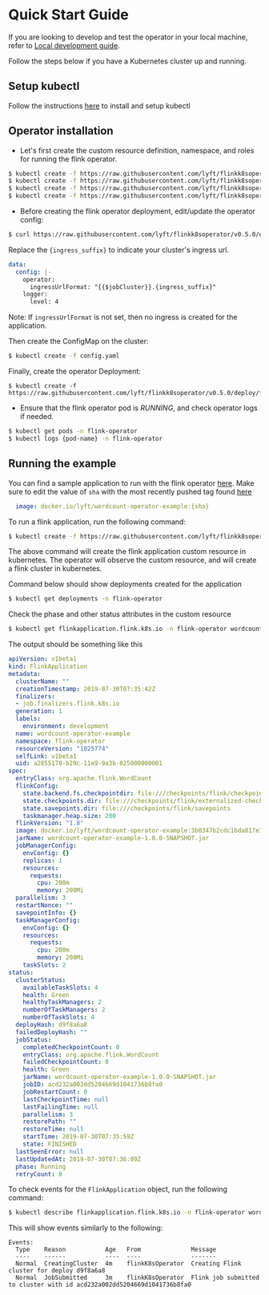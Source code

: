 # Quick Start Guide

If you are looking to develop and test the operator in your local machine, refer to [Local development guide](local_dev.md).

Follow the steps below if you have a Kubernetes cluster up and running.

## Setup kubectl
Follow the instructions [here](https://kubernetes.io/docs/tasks/tools/install-kubectl/) to install and setup kubectl

## Operator installation

* Let's first create the custom resource definition, namespace, and roles for running the flink operator.

```bash
$ kubectl create -f https://raw.githubusercontent.com/lyft/flinkk8soperator/v0.5.0/deploy/crd.yaml
$ kubectl create -f https://raw.githubusercontent.com/lyft/flinkk8soperator/v0.5.0/deploy/namespace.yaml
$ kubectl create -f https://raw.githubusercontent.com/lyft/flinkk8soperator/v0.5.0/deploy/role.yaml
$ kubectl create -f https://raw.githubusercontent.com/lyft/flinkk8soperator/v0.5.0/deploy/role-binding.yaml
```

* Before creating the flink operator deployment, edit/update the operator config:

``` bash
$ curl https://raw.githubusercontent.com/lyft/flinkk8soperator/v0.5.0/deploy/config.yaml
```

Replace the `{ingress_suffix}` to indicate your cluster's ingress url.

```yaml
data:
  config: |-
    operator:
      ingressUrlFormat: "{{$jobCluster}}.{ingress_suffix}"
    logger:
      level: 4
```

Note: If `ingressUrlFormat` is not set, then no ingress is created for the application.

Then create the ConfigMap on the cluster:
```bash
$ kubectl create -f config.yaml
```

Finally, create the operator Deployment:
```
$ kubectl create -f https://raw.githubusercontent.com/lyft/flinkk8soperator/v0.5.0/deploy/flinkk8soperator.yaml
```

* Ensure that the flink operator pod is *RUNNING*, and check operator logs if needed.

```bash
$ kubectl get pods -n flink-operator
$ kubectl logs {pod-name} -n flink-operator
```

## Running the example

You can find a sample application to run with the flink operator [here](/examples/wordcount/).
Make sure to edit the value of `sha` with the most recently pushed tag found [here](https://hub.docker.com/r/lyft/wordcount-operator-example/tags)
```yaml
  image: docker.io/lyft/wordcount-operator-example:{sha}
```

To run a flink application, run the following command:

```bash
$ kubectl create -f https://raw.githubusercontent.com/lyft/flinkk8soperator/v0.5.0/examples/wordcount/flink-operator-custom-resource.yaml
```

The above command will create the flink application custom resource in kubernetes. The operator will observe the custom resource, and will create a flink cluster in kubernetes.

Command below should show deployments created for the application
```bash
$ kubectl get deployments -n flink-operator
```

Check the phase and other status attributes in the custom resource
```bash
$ kubectl get flinkapplication.flink.k8s.io -n flink-operator wordcount-operator-example -o yaml
```

The output should be something like this
```yaml
apiVersion: v1beta1
kind: FlinkApplication
metadata:
  clusterName: ""
  creationTimestamp: 2019-07-30T07:35:42Z
  finalizers:
  - job.finalizers.flink.k8s.io
  generation: 1
  labels:
    environment: development
  name: wordcount-operator-example
  namespace: flink-operator
  resourceVersion: "1025774"
  selfLink: v1beta1
  uid: a2855178-b29c-11e9-9a3b-025000000001
spec:
  entryClass: org.apache.flink.WordCount
  flinkConfig:
    state.backend.fs.checkpointdir: file:///checkpoints/flink/checkpoints
    state.checkpoints.dir: file:///checkpoints/flink/externalized-checkpoints
    state.savepoints.dir: file:///checkpoints/flink/savepoints
    taskmanager.heap.size: 200
  flinkVersion: "1.8"
  image: docker.io/lyft/wordcount-operator-example:3b0347b2cdc1bda817e72b3099dac1c1b1363311
  jarName: wordcount-operator-example-1.0.0-SNAPSHOT.jar
  jobManagerConfig:
    envConfig: {}
    replicas: 1
    resources:
      requests:
        cpu: 200m
        memory: 200Mi
  parallelism: 3
  restartNonce: ""
  savepointInfo: {}
  taskManagerConfig:
    envConfig: {}
    resources:
      requests:
        cpu: 200m
        memory: 200Mi
    taskSlots: 2
status:
  clusterStatus:
    availableTaskSlots: 4
    health: Green
    healthyTaskManagers: 2
    numberOfTaskManagers: 2
    numberOfTaskSlots: 4
  deployHash: d9f8a6a8
  failedDeployHash: ""
  jobStatus:
    completedCheckpointCount: 0
    entryClass: org.apache.flink.WordCount
    failedCheckpointCount: 0
    health: Green
    jarName: wordcount-operator-example-1.0.0-SNAPSHOT.jar
    jobID: acd232a002dd5204669d1041736b8fa0
    jobRestartCount: 0
    lastCheckpointTime: null
    lastFailingTime: null
    parallelism: 3
    restorePath: ""
    restoreTime: null
    startTime: 2019-07-30T07:35:59Z
    state: FINISHED
  lastSeenError: null
  lastUpdatedAt: 2019-07-30T07:36:09Z
  phase: Running
  retryCount: 0
```

To check events for the `FlinkApplication` object, run the following command:

```bash
$ kubectl describe flinkapplication.flink.k8s.io -n flink-operator wordcount-operator-example
```

This will show events similarly to the following:

```
Events:
  Type    Reason           Age   From              Message
  ----    ------           ----  ----              -------
  Normal  CreatingCluster  4m    flinkK8sOperator  Creating Flink cluster for deploy d9f8a6a8
  Normal  JobSubmitted     3m    flinkK8sOperator  Flink job submitted to cluster with id acd232a002dd5204669d1041736b8fa0
```

